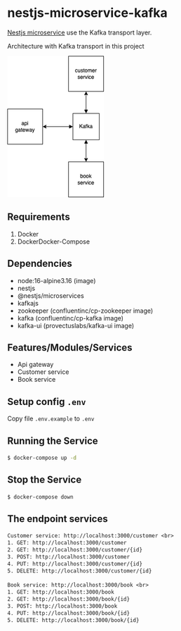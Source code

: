 # nestjs-microservice-kafka
[Nestjs microservice](https://docs.nestjs.com/microservices/kafka) use the Kafka transport layer.

Architecture with Kafka transport in this project

![Architecture Microservices in Nestjs](./architecture.png?raw=true)

## Requirements
1. Docker
2. DockerDocker-Compose

## Dependencies
- node:16-alpine3.16 (image)
- nestjs
- @nestjs/microservices
- kafkajs
- zookeeper (confluentinc/cp-zookeeper image)
- kafka (confluentinc/cp-kafka image)
- kafka-ui (provectuslabs/kafka-ui image)

## Features/Modules/Services
- Api gateway
- Customer service
- Book service

## Setup config `.env`
Copy file `.env.example` to `.env`

## Running the Service
```bash
$ docker-compose up -d
```
## Stop the Service
```bash
$ docker-compose down
```

## The endpoint services
    Customer service: http://localhost:3000/customer <br>
    1. GET: http://localhost:3000/customer
    2. GET: http://localhost:3000/customer/{id}
    3. POST: http://localhost:3000/customer
    4. PUT: http://localhost:3000/customer/{id}
    5. DELETE: http://localhost:3000/customer/{id}
    
    Book service: http://localhost:3000/book <br>
    1. GET: http://localhost:3000/book
    2. GET: http://localhost:3000/book/{id}
    3. POST: http://localhost:3000/book
    4. PUT: http://localhost:3000/book/{id}
    5. DELETE: http://localhost:3000/book/{id}


